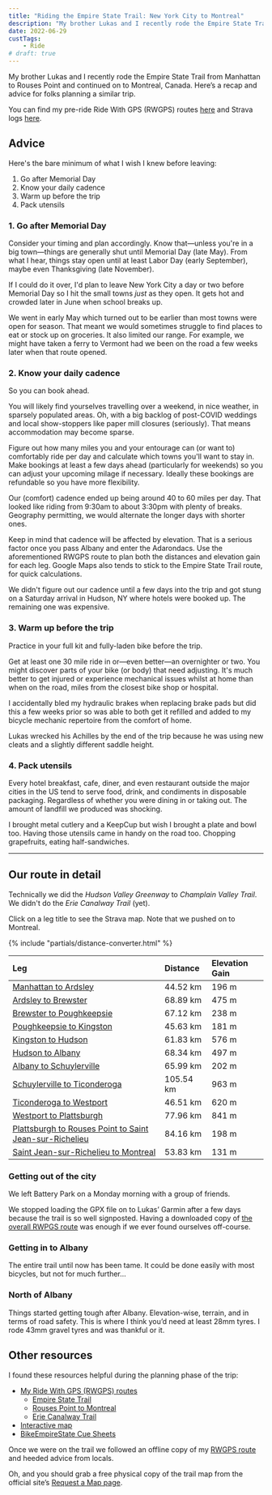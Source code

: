 ```yaml
---
title: "Riding the Empire State Trail: New York City to Montreal"
description: "My brother Lukas and I recently rode the Empire State Trail from Manhattan to Rouses Point and continued on to Montreal, Canada. Here’s a recap and advice for folks planning a similar trip."
date: 2022-06-29
custTags:
	- Ride
# draft: true
---
```


My brother Lukas and I recently rode the Empire State Trail from Manhattan to Rouses Point and continued on to Montreal, Canada. Here’s a recap and advice for folks planning a similar trip.

You can find my pre-ride Ride With GPS (RWGPS) routes [here](https://ridewithgps.com/collections/45795?privacy_code=FQSqiW1RcXuLBATK) and Strava logs [here](#our-route-in-detail).

## Advice

Here's the bare minimum of what I wish I knew before leaving:

1. Go after Memorial Day
2. Know your daily cadence
3. Warm up before the trip
4. Pack utensils

### 1. Go after Memorial Day

Consider your timing and plan accordingly.
Know that—unless you're in a big town—things are generally shut until Memorial Day (late May). From what I hear, things stay open until at least Labor Day (early September), maybe even Thanksgiving (late November).

If I could do it over, I'd plan to leave New York City a day or two before Memorial Day so I hit the small towns _just_ as they open.
It gets hot and crowded later in June when school breaks up.

We went in early May which turned out to be earlier than most towns were open for season.
That meant we would sometimes struggle to find places to eat or stock up on groceries.
It also limited our range.
For example, we might have taken a ferry to Vermont had we been on the road a few weeks later when that route opened.

### 2. Know your daily cadence

So you can book ahead.

You will likely find yourselves travelling over a weekend, in nice weather, in sparsely populated areas.
Oh, with a big backlog of post-COVID weddings and local show-stoppers like paper mill closures (seriously).
That means accommodation may become sparse.

Figure out how many miles you and your entourage can (or want to) comfortably ride per day and calculate which towns you'll want to stay in.
Make bookings at least a few days ahead (particularly for weekends) so you can adjust your upcoming milage if necessary.
Ideally these bookings are refundable so you have more flexibility.

Our (comfort) cadence ended up being around <span class="distance inline">40 to 60 miles</span> per day.
That looked like riding from 9:30am to about 3:30pm with plenty of breaks.
Geography permitting, we would alternate the longer days with shorter ones.

Keep in mind that cadence will be affected by elevation. That is a serious factor once you pass Albany and enter the Adarondacs. Use the aforementioned RWGPS route to plan both the distances and elevation gain for each leg.
Google Maps also tends to stick to the Empire State Trail route, for quick calculations.

We didn't figure out our cadence until a few days into the trip and got stung on a Saturday arrival in Hudson, NY where hotels were booked up.
The remaining one was expensive.

### 3. Warm up before the trip

Practice in your full kit and fully-laden bike before the trip.

Get at least one <span class="distance inline">30 mile</span> ride in or—even better—an overnighter or two.
You might discover parts of your bike (or body) that need adjusting.
It's much better to get injured or experience mechanical issues whilst at home than when on the road, miles from the closest bike shop or hospital.

I accidentally bled my hydraulic brakes when replacing brake pads but did this a few weeks prior so was able to both get it refilled and added to my bicycle mechanic repertoire from the comfort of home.

Lukas wrecked his Achilles by the end of the trip because he was using new cleats and a slightly different saddle height.

### 4. Pack utensils

Every hotel breakfast, cafe, diner, and even restaurant outside the major cities in the US tend to serve food, drink, and condiments in disposable packaging. Regardless of whether you were dining in or taking out.
The amount of landfill we produced was shocking.

I brought metal cutlery and a KeepCup but wish I brought a plate and bowl too.
Having those utensils came in handy on the road too.
Chopping grapefruits, eating half-sandwiches.

---

## Our route in detail

Technically we did the _Hudson Valley Greenway_ to _Champlain Valley Trail_. We didn't do the _Erie Canalway Trail_ (yet).

Click on a leg title to see the Strava map.
Note that we pushed on to Montreal.

{% include "partials/distance-converter.html" %}

| Leg                                                                                                     | Distance                                | Elevation Gain                      |
| :------------------------------------------------------------------------------------------------------ | :-------------------------------------- | :---------------------------------- |
| [Manhattan to Ardsley](https://www.strava.com/activities/7115492001)                                    | <span class="distance">44.52 km</span>  | <span class="distance">196 m</span> |
| [Ardsley to Brewster](https://www.strava.com/activities/7121387383)                                     | <span class="distance">68.89 km</span>  | 475 m                               |
| [Brewster to Poughkeepsie](https://www.strava.com/activities/7126394083)                                | <span class="distance">67.12 km</span>  | 238 m                               |
| [Poughkeepsie to Kingston](https://www.strava.com/activities/7132011514)                                | <span class="distance">45.63 km</span>  | 181 m                               |
| [Kingston to Hudson](https://www.strava.com/activities/7136560114)                                      | <span class="distance">61.83 km</span>  | 576 m                               |
| [Hudson to Albany](https://www.strava.com/activities/7142807965)                                        | <span class="distance">68.34 km</span>  | 497 m                               |
| [Albany to Schuylerville](https://www.strava.com/activities/7148631579)                                 | <span class="distance">65.99 km</span>  | 202 m                               |
| [Schuylerville to Ticonderoga](https://www.strava.com/activities/7153547176)                            | <span class="distance">105.54 km</span> | 963 m                               |
| [Ticonderoga to Westport](https://www.strava.com/activities/7159144031)                                 | <span class="distance">46.51 km</span>  | 620 m                               |
| [Westport to Plattsburgh](https://www.strava.com/activities/7165283112)                                 | <span class="distance">77.96 km</span>  | 841 m                               |
| [Plattsburgh to Rouses Point to Saint Jean-sur-Richelieu](https://www.strava.com/activities/7170605364) | <span class="distance">84.16 km</span>  | 198 m                               |
| [Saint Jean-sur-Richelieu to Montreal](https://www.strava.com/activities/7175123103)                    | <span class="distance">53.83 km</span>  | 131 m                               |

### Getting out of the city

We left Battery Park on a Monday morning with a group of friends.

We stopped loading the GPX file on to Lukas’ Garmin after a few days because the trail is so well signposted.
Having a downloaded copy of [the overall RWPGS route](/#) was enough if we ever found ourselves off-course.

<!-- <div class='strava-embed-placeholder' data-embed-type='activity' data-embed-id='7170605364'></div><script src='https://strava-embeds.com/embed.js'></script> -->

### Getting in to Albany

The entire trail until now has been tame.
It could be done easily with most bicycles, but not for much further...

### North of Albany

Things started getting tough after Albany.
Elevation-wise, terrain, and in terms of road safety. This is where I think you’d need at least 28mm tyres. I rode 43mm gravel tyres and was thankful or it.

## Other resources

I found these resources helpful during the planning phase of the trip:

- [My Ride With GPS (RWGPS) routes](https://ridewithgps.com/collections/45795?privacy_code=FQSqiW1RcXuLBATK)
  - [Empire State Trail](https://ridewithgps.com/routes/39225143)
  - [Rouses Point to Montreal](https://ridewithgps.com/routes/39236591)
  - [Erie Canalway Trail](https://ridewithgps.com/routes/39236954)
- [Interactive map](https://empiretrail.ny.gov/map)
- [BikeEmpireState Cue Sheets](https://bikeempirestate.com/cue-sheets.aspx)

Once we were on the trail we followed an offline copy of my [RWGPS route](https://ridewithgps.com/routes/39225143) and heeded advice from locals.

Oh, and you should grab a free physical copy of the trail map from the official site’s [Request a Map page](https://empiretrail.ny.gov/request-map).
